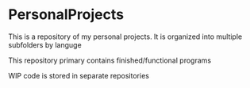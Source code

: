 # PersonalProjects
This is a repository of my personal projects.
It is organized into multiple subfolders by languge

This repository primary contains finished/functional programs 

WIP code is stored in separate repositories 
